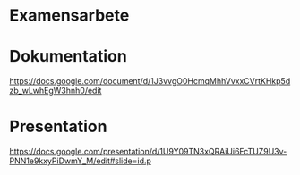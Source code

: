# Examensarbete

# Dokumentation
https://docs.google.com/document/d/1J3vvgO0HcmqMhhVvxxCVrtKHkp5dzb_wLwhEgW3hnh0/edit

# Presentation
https://docs.google.com/presentation/d/1U9Y09TN3xQRAiUi6FcTUZ9U3v-PNN1e9kxyPiDwmY_M/edit#slide=id.p
